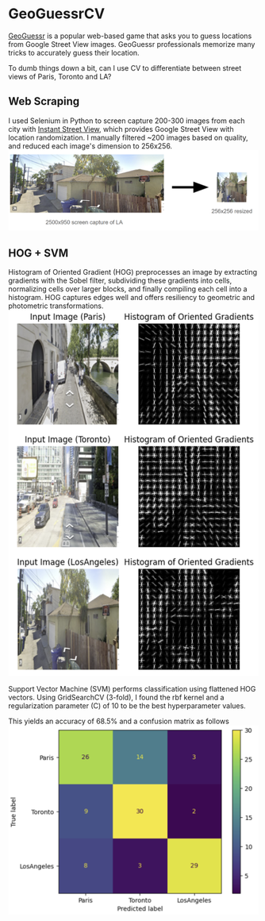 # GeoGuessrCV

[GeoGuessr](https://www.geoguessr.com/) is a popular web-based game that asks you to guess locations from Google Street View images. GeoGuessr professionals memorize many tricks to accurately guess their location.

To dumb things down a bit, can I use CV to differentiate between street views of Paris, Toronto and LA?

## Web Scraping

I used Selenium in Python to screen capture 200-300 images from each city with [Instant Street View](https://www.instantstreetview.com/), which provides Google Street View with location randomization. I manually filtered ~200 images based on quality, and reduced each image's dimension to 256x256.
![Web scrape result](readme-images/webScrape.png)

## HOG + SVM

Histogram of Oriented Gradient (HOG) preprocesses an image by extracting gradients with the Sobel filter, subdividing these gradients into cells, normalizing cells over larger blocks, and finally compiling each cell into a histogram. HOG captures edges well and offers resiliency to geometric and photometric transformations.
![HOG](readme-images/HOG.png)

Support Vector Machine (SVM) performs classification using flattened HOG vectors. Using GridSearchCV (3-fold), I found the rbf kernel and a regularization parameter (C) of 10 to be the best hyperparameter values.

This yields an accuracy of 68.5% and a confusion matrix as follows
![HOG + SVM confusion matrix](readme-images/HOGConfM.png)
